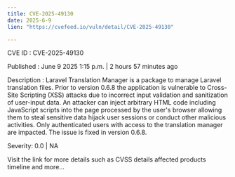 ```yaml
---
title: CVE-2025-49130
date: 2025-6-9
lien: "https://cvefeed.io/vuln/detail/CVE-2025-49130"

---
```


CVE ID : CVE-2025-49130

Published :  June 9
2025
1:15 p.m. | 2 hours
57 minutes ago

Description : Laravel Translation Manager is a package to manage Laravel translation files. Prior to version 0.6.8
the application is vulnerable to Cross-Site Scripting (XSS) attacks due to incorrect input validation and sanitization of user-input data. An attacker can inject arbitrary HTML code
including JavaScript scripts
into the page processed by the user's browser
allowing them to steal sensitive data
hijack user sessions
or conduct other malicious activities. Only authenticated users with access to the translation manager are impacted. The issue is fixed in version 0.6.8.

Severity: 0.0 | NA

Visit the link for more details
such as CVSS details
affected products
timeline
and more...
